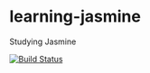 # learning-jasmine

Studying Jasmine

[![Build Status](https://travis-ci.org/github/wezss/jasmine-node.svg?branch=master)](https://travis-ci.org/github/wezss/jasmine-node)
